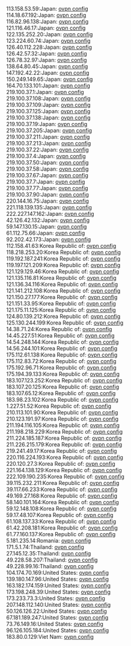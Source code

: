 113.158.53.59:Japan: [ovpn config](vpn/113_158_53_59.ovpn)  
114.18.67.192:Japan: [ovpn config](vpn/114_18_67_192.ovpn)  
116.82.96.138:Japan: [ovpn config](vpn/116_82_96_138.ovpn)  
121.116.46.17:Japan: [ovpn config](vpn/121_116_46_17.ovpn)  
122.135.252.20:Japan: [ovpn config](vpn/122_135_252_20.ovpn)  
123.224.60.74:Japan: [ovpn config](vpn/123_224_60_74.ovpn)  
126.40.112.228:Japan: [ovpn config](vpn/126_40_112_228.ovpn)  
126.42.57.32:Japan: [ovpn config](vpn/126_42_57_32.ovpn)  
126.78.32.97:Japan: [ovpn config](vpn/126_78_32_97.ovpn)  
138.64.80.45:Japan: [ovpn config](vpn/138_64_80_45.ovpn)  
147.192.42.22:Japan: [ovpn config](vpn/147_192_42_22.ovpn)  
150.249.149.65:Japan: [ovpn config](vpn/150_249_149_65.ovpn)  
164.70.133.101:Japan: [ovpn config](vpn/164_70_133_101.ovpn)  
219.100.37.1:Japan: [ovpn config](vpn/219_100_37_1.ovpn)  
219.100.37.108:Japan: [ovpn config](vpn/219_100_37_108.ovpn)  
219.100.37.109:Japan: [ovpn config](vpn/219_100_37_109.ovpn)  
219.100.37.125:Japan: [ovpn config](vpn/219_100_37_125.ovpn)  
219.100.37.138:Japan: [ovpn config](vpn/219_100_37_138.ovpn)  
219.100.37.19:Japan: [ovpn config](vpn/219_100_37_19.ovpn)  
219.100.37.205:Japan: [ovpn config](vpn/219_100_37_205.ovpn)  
219.100.37.211:Japan: [ovpn config](vpn/219_100_37_211.ovpn)  
219.100.37.213:Japan: [ovpn config](vpn/219_100_37_213.ovpn)  
219.100.37.22:Japan: [ovpn config](vpn/219_100_37_22.ovpn)  
219.100.37.4:Japan: [ovpn config](vpn/219_100_37_4.ovpn)  
219.100.37.50:Japan: [ovpn config](vpn/219_100_37_50.ovpn)  
219.100.37.58:Japan: [ovpn config](vpn/219_100_37_58.ovpn)  
219.100.37.67:Japan: [ovpn config](vpn/219_100_37_67.ovpn)  
219.100.37.7:Japan: [ovpn config](vpn/219_100_37_7.ovpn)  
219.100.37.77:Japan: [ovpn config](vpn/219_100_37_77.ovpn)  
219.100.37.90:Japan: [ovpn config](vpn/219_100_37_90.ovpn)  
220.144.16.75:Japan: [ovpn config](vpn/220_144_16_75.ovpn)  
221.118.139.135:Japan: [ovpn config](vpn/221_118_139_135.ovpn)  
222.227.147.162:Japan: [ovpn config](vpn/222_227_147_162.ovpn)  
42.126.42.132:Japan: [ovpn config](vpn/42_126_42_132.ovpn)  
59.147.130.15:Japan: [ovpn config](vpn/59_147_130_15.ovpn)  
61.112.75.66:Japan: [ovpn config](vpn/61_112_75_66.ovpn)  
92.202.42.173:Japan: [ovpn config](vpn/92_202_42_173.ovpn)  
112.158.41.63:Korea Republic of: [ovpn config](vpn/112_158_41_63.ovpn)  
118.218.253.20:Korea Republic of: [ovpn config](vpn/118_218_253_20.ovpn)  
119.192.187.241:Korea Republic of: [ovpn config](vpn/119_192_187_241.ovpn)  
119.197.121.209:Korea Republic of: [ovpn config](vpn/119_197_121_209.ovpn)  
121.129.129.46:Korea Republic of: [ovpn config](vpn/121_129_129_46.ovpn)  
121.135.116.81:Korea Republic of: [ovpn config](vpn/121_135_116_81.ovpn)  
121.136.34.116:Korea Republic of: [ovpn config](vpn/121_136_34_116.ovpn)  
121.141.212.108:Korea Republic of: [ovpn config](vpn/121_141_212_108.ovpn)  
121.150.27.177:Korea Republic of: [ovpn config](vpn/121_150_27_177.ovpn)  
121.151.33.95:Korea Republic of: [ovpn config](vpn/121_151_33_95.ovpn)  
121.175.11.125:Korea Republic of: [ovpn config](vpn/121_175_11_125.ovpn)  
124.80.139.212:Korea Republic of: [ovpn config](vpn/124_80_139_212.ovpn)  
125.130.244.199:Korea Republic of: [ovpn config](vpn/125_130_244_199.ovpn)  
14.38.71.24:Korea Republic of: [ovpn config](vpn/14_38_71_24.ovpn)  
14.45.227.51:Korea Republic of: [ovpn config](vpn/14_45_227_51.ovpn)  
14.54.248.144:Korea Republic of: [ovpn config](vpn/14_54_248_144.ovpn)  
14.56.244.101:Korea Republic of: [ovpn config](vpn/14_56_244_101.ovpn)  
175.112.61.138:Korea Republic of: [ovpn config](vpn/175_112_61_138.ovpn)  
175.112.83.72:Korea Republic of: [ovpn config](vpn/175_112_83_72.ovpn)  
175.192.96.71:Korea Republic of: [ovpn config](vpn/175_192_96_71.ovpn)  
175.194.39.133:Korea Republic of: [ovpn config](vpn/175_194_39_133.ovpn)  
183.107.123.252:Korea Republic of: [ovpn config](vpn/183_107_123_252.ovpn)  
183.107.20.125:Korea Republic of: [ovpn config](vpn/183_107_20_125.ovpn)  
183.107.65.12:Korea Republic of: [ovpn config](vpn/183_107_65_12.ovpn)  
183.98.23.102:Korea Republic of: [ovpn config](vpn/183_98_23_102.ovpn)  
1.227.51.52:Korea Republic of: [ovpn config](vpn/1_227_51_52.ovpn)  
210.113.101.90:Korea Republic of: [ovpn config](vpn/210_113_101_90.ovpn)  
210.123.191.97:Korea Republic of: [ovpn config](vpn/210_123_191_97.ovpn)  
211.194.116.105:Korea Republic of: [ovpn config](vpn/211_194_116_105.ovpn)  
211.198.218.229:Korea Republic of: [ovpn config](vpn/211_198_218_229.ovpn)  
211.224.185.187:Korea Republic of: [ovpn config](vpn/211_224_185_187.ovpn)  
211.226.215.179:Korea Republic of: [ovpn config](vpn/211_226_215_179.ovpn)  
219.241.49.17:Korea Republic of: [ovpn config](vpn/219_241_49_17.ovpn)  
220.116.224.193:Korea Republic of: [ovpn config](vpn/220_116_224_193.ovpn)  
220.120.27.3:Korea Republic of: [ovpn config](vpn/220_120_27_3.ovpn)  
221.164.138.129:Korea Republic of: [ovpn config](vpn/221_164_138_129.ovpn)  
222.109.190.235:Korea Republic of: [ovpn config](vpn/222_109_190_235.ovpn)  
39.115.232.211:Korea Republic of: [ovpn config](vpn/39_115_232_211.ovpn)  
39.117.66.233:Korea Republic of: [ovpn config](vpn/39_117_66_233.ovpn)  
49.169.27.168:Korea Republic of: [ovpn config](vpn/49_169_27_168.ovpn)  
58.140.101.164:Korea Republic of: [ovpn config](vpn/58_140_101_164.ovpn)  
59.12.148.108:Korea Republic of: [ovpn config](vpn/59_12_148_108.ovpn)  
59.17.48.107:Korea Republic of: [ovpn config](vpn/59_17_48_107.ovpn)  
61.108.137.33:Korea Republic of: [ovpn config](vpn/61_108_137_33.ovpn)  
61.42.208.181:Korea Republic of: [ovpn config](vpn/61_42_208_181.ovpn)  
61.77.160.137:Korea Republic of: [ovpn config](vpn/61_77_160_137.ovpn)  
5.181.235.14:Romania: [ovpn config](vpn/5_181_235_14.ovpn)  
171.5.1.74:Thailand: [ovpn config](vpn/171_5_1_74.ovpn)  
27.145.12.35:Thailand: [ovpn config](vpn/27_145_12_35.ovpn)  
49.228.58.207:Thailand: [ovpn config](vpn/49_228_58_207.ovpn)  
49.228.99.16:Thailand: [ovpn config](vpn/49_228_99_16.ovpn)  
104.174.70.169:United States: [ovpn config](vpn/104_174_70_169.ovpn)  
139.180.147.96:United States: [ovpn config](vpn/139_180_147_96.ovpn)  
163.182.174.159:United States: [ovpn config](vpn/163_182_174_159.ovpn)  
173.198.248.39:United States: [ovpn config](vpn/173_198_248_39.ovpn)  
173.233.73.3:United States: [ovpn config](vpn/173_233_73_3.ovpn)  
207.148.112.140:United States: [ovpn config](vpn/207_148_112_140.ovpn)  
50.126.126.22:United States: [ovpn config](vpn/50_126_126_22.ovpn)  
67.181.189.247:United States: [ovpn config](vpn/67_181_189_247.ovpn)  
73.76.149.16:United States: [ovpn config](vpn/73_76_149_16.ovpn)  
96.126.105.184:United States: [ovpn config](vpn/96_126_105_184.ovpn)  
183.80.0.129:Viet Nam: [ovpn config](vpn/183_80_0_129.ovpn)  
